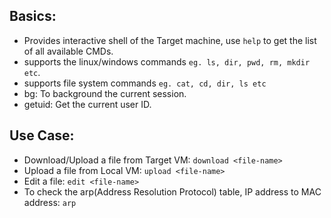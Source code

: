 ## Basics: 
- Provides interactive shell of the Target machine, use `help` to get the list of all available CMDs.
- supports the linux/windows commands `eg. ls, dir, pwd, rm, mkdir etc`.
- supports file system commands `eg. cat, cd, dir, ls etc`
- bg: To background the current session.
- getuid: Get the current user ID.

## Use Case:
- Download/Upload a file from Target VM: `download <file-name>`
- Upload a file from Local VM: `upload <file-name>`
- Edit a file: `edit <file-name>`
- To check the arp(Address Resolution Protocol) table, IP address to MAC address: `arp`
